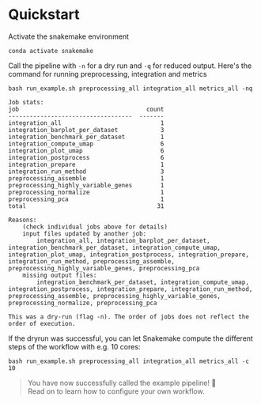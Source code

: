 # Quickstart

Activate the snakemake environment

```
conda activate snakemake
```

Call the pipeline with  `-n` for a dry run and `-q` for reduced output.
Here's the command for running preprocessing, integration and metrics

```
bash run_example.sh preprocessing_all integration_all metrics_all -nq
```

```
Job stats:
job                                    count
-----------------------------------  -------
integration_all                            1
integration_barplot_per_dataset            3
integration_benchmark_per_dataset          1
integration_compute_umap                   6
integration_plot_umap                      6
integration_postprocess                    6
integration_prepare                        1
integration_run_method                     3
preprocessing_assemble                     1
preprocessing_highly_variable_genes        1
preprocessing_normalize                    1
preprocessing_pca                          1
total                                     31

Reasons:
    (check individual jobs above for details)
    input files updated by another job:
        integration_all, integration_barplot_per_dataset, integration_benchmark_per_dataset, integration_compute_umap, integration_plot_umap, integration_postprocess, integration_prepare, integration_run_method, preprocessing_assemble, preprocessing_highly_variable_genes, preprocessing_pca                                                                                             
    missing output files:
        integration_benchmark_per_dataset, integration_compute_umap, integration_postprocess, integration_prepare, integration_run_method, preprocessing_assemble, preprocessing_highly_variable_genes, preprocessing_normalize, preprocessing_pca

This was a dry-run (flag -n). The order of jobs does not reflect the order of execution.
```

If the dryrun was successful, you can let Snakemake compute the different steps of the workflow with e.g. 10 cores:

```
bash run_example.sh preprocessing_all integration_all metrics_all -c 10
```

> You have now successfully called the example pipeline! 🎉  
> Read on to learn how to configure your own workflow.
